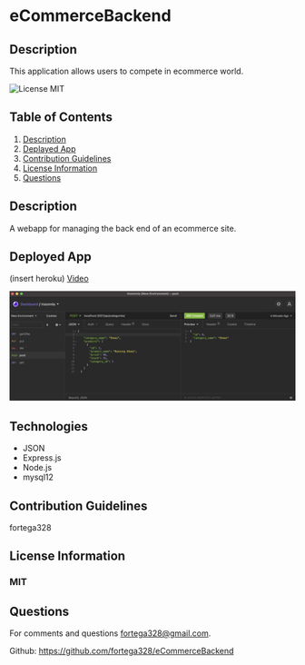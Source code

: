 # eCommerceBackend

## Description
This application allows users to compete in ecommerce world.


![License MIT](https://img.shields.io/badge/license-MIT-blue)

## Table of Contents
1. [Description](#description)
2. [Deplayed App](#deployed-app)
4. [Contribution Guidelines](#contribution-guidelines)
5. [License Information](#license-information)
6. [Questions](#questions)

## Description
A webapp for managing the back end of an ecommerce site.
## Deployed App
(insert heroku)
[Video](https://youtu.be/_p8Sv7wtxLA)

![Home page for tech_blog](public/images/ecommerce.png)

## Technologies 
* JSON
* Express.js
* Node.js
* mysql12


## Contribution Guidelines
fortega328

## License Information
### MIT

## Questions
For comments and questions fortega328@gmail.com.

Github: https://github.com/fortega328/eCommerceBackend